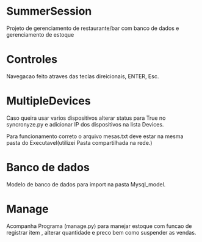 # SummerSession
Projeto de gerenciamento de restaurante/bar com banco de dados e gerenciamento de estoque


# Controles
Navegacao feito atraves das teclas direicionais, ENTER, Esc.


# MultipleDevices

Caso queira usar varios dispositivos alterar status para True no syncronyze.py e adicionar IP dos dispositivos na lista Devices.

Para funcionamento correto o arquivo mesas.txt deve estar na mesma pasta do Executavel(utilizei Pasta compartilhada na rede.) 


# Banco de dados

Modelo de banco de dados para import na pasta Mysql_model.


# Manage

Acompanha Programa (manage.py) para manejar estoque com funcao de registrar item , alterar quantidade e preco bem como suspender as vendas.
